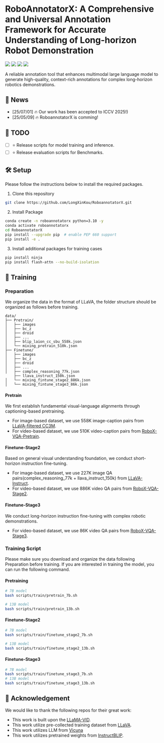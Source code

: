# RoboAnnotatorX: A Comprehensive and Universal Annotation Framework for Accurate Understanding of Long-horizon Robot Demonstration

<a href='https://roboannotatex.github.io/'><img src='https://img.shields.io/badge/Project-Page-Green'></a>
<a href='https://arxiv.org/abs/2311.17043'><img src='https://img.shields.io/badge/Paper-Arxiv-red'></a>
<a href='https://huggingface.co/koulx/roboannotatorx'><img src='https://img.shields.io/badge/%F0%9F%A4%97%20Hugging%20Face-Models-blue'></a>
<a href='https://huggingface.co/datasets/koulx/RoboX-VQA'><img src='https://img.shields.io/badge/%F0%9F%A4%97%20Hugging%20Face-Data-green'></a>

A reliable annotation tool that enhances multimodal large language model to generate high-quality, 
context-rich annotations for complex long-horizon robotics demonstrations.

## 🚀 News

- [25/07/01] 🔥 Our work has been accepted to ICCV 2025!)
- [25/05/09] 🔥 RoboannotatorX is comming!

## 📅 TODO

- [ ] ⭐ Release scripts for model training and inference.
- [ ] ⭐ Release evaluation scripts for Benchmarks.

## 🛠️ Setup
Please follow the instructions below to install the required packages.
1. Clone this repository
```bash
git clone https://github.com/LongXinKou/RoboannotatorX.git
```

2. Install Package
```bash
conda create -n roboannotatorx python=3.10 -y
conda activate roboannotatorx
cd RoboannotatorX
pip install --upgrade pip  # enable PEP 660 support
pip install -e .
```

3. Install additional packages for training cases
```bash
pip install ninja
pip install flash-attn --no-build-isolation
```

## 🎯 Training

### Preparation
We organize the data in the format of LLaVA, the folder structure should be organized as follows before training.

```
data/
├── Pretrain/
│   ├── images
│   ├── bc_z
│   ├── droid
│   ├── ...
│   ├── blip_laion_cc_sbu_558k.json
│   └── mixing_pretrain_510k.json
├── Finetune/
│   ├── images
│   ├── bc_z
│   ├── droid
│   ├── ...
│   ├── complex_reasoning_77k.json
    ├── llava_instruct_150k.json
│   └── mixing_fintune_stage2_886k.json
│   └── mixing_fintune_stage3_86k.json
```

#### Pretrain

We first establish fundamental visual-language alignments through captioning-based pretraining.

- For image-based dataset, we use 558K image-caption pairs from [LLaVA-filtered CC3M](https://huggingface.co/datasets/liuhaotian/LLaVA-Pretrain).
- For video-based dataset, we use 510K video-caption pairs from [RoboX-VQA-Pretrain](https://huggingface.co/datasets/koulx/RoboX-VQA-Pretraining).

#### Finetune-Stage2

Based on general visual understanding foundation, we conduct short-horizon instruction fine-tuning.

- For image-based dataset, we use 227K image QA pairs(complex_reasoning_77k + llava_instruct_150k) from [LLaVA-Instruct](https://huggingface.co/datasets/liuhaotian/LLaVA-Instruct-150K).
- For video-based dataset, we use 886K video QA pairs from [RoboX-VQA-Stage2](https://huggingface.co/datasets/koulx/RoboX-VQA-Stage2).

#### Finetune-Stage3

We conduct long-horizon instruction fine-tuning with complex robotic demonstrations.

- For video-based dataset, we use 86K video QA pairs from [RoboX-VQA-Stage3](https://huggingface.co/datasets/koulx/RoboX-VQA-Stage3).

### Training Script

Please make sure you download and organize the data following Preparation before training. 
If you are interested in training the model, you can run the following command.

#### Pretraining

```bash
# 7B model
bash scripts/train/pretrain_7b.sh

# 13B model
bash scripts/train/pretrain_13b.sh
```

#### Finetune-Stage2

```bash
# 7B model
bash scripts/train/finetune_stage2_7b.sh

# 13B model
bash scripts/train/finetune_stage2_13b.sh
```

#### Finetune-Stage3

```bash
# 7B model
bash scripts/train/finetune_stage3_7b.sh
# 13B model
bash scripts/train/finetune_stage3_13b.sh
```

## 🎁 Acknowledgement
We would like to thank the following repos for their great work:

- This work is built upon the [LLaMA-VID](https://github.com/dvlab-research/LLaMA-VID).
- This work utilize pre-collected training dataset from [LLaVA](https://github.com/haotian-liu/LLaVA).
- This work utilizes LLM from [Vicuna](https://github.com/lm-sys/FastChat)
- This work utilizes pretrained weights from [InstructBLIP](https://github.com/salesforce/LAVIS).

